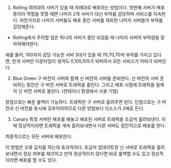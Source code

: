 1. Rolling
여러대의 서버가 있을 때 차례대로 배포하는 방법이다. 첫번째 서버가 배포 중이라 역할을 못할 때면 나머지 2개 서버가 대신 부하를 감당하며 서비스를 지속한다.
마찬가지로 나머지 서버들도 배포 중인 서버를 제외한 나머지 서버들이 부하를 감당해준다.
 * Rolling에서 주의할 점은 하나의 서버가 중단 되었을 때 나머지 서버의 부하량을 잘 파악해야한다.

예를 들어, 100까지 감당 가능한 서버 3대가 있을 때 70,70,70씩 부하를 가지고 있다면,
한개 서버만 다운타임이 생겨도 0,105,105가 되버려서 모든 서비스가 마비가 되버린다.

2. Blue Green
구 버전의 서버와 함께 신 버전의 서버를 준비한다. 신 버전의 서버 준비하는 동안은 구 버전 서버로 트래픽을 흘린다.
그리고 배포 시점에 트래픽을 일제히 신 버전 서버로 돌린다.
(컨테이너 환경에서 사용 기법) 

장점으로는 빠른 롤백이 가능하다. 트래픽만 구 서버로 흘려주면 된다.
단점으로는 구 버전과 신 버전을 동시에 갖추어야하므로 다른 방법보다 리소스가 2배로 든다. 

3. Canary
특정 서버만 배포를 해놓고 배포된 서버로 트래픽을 조금씩 흘려보낸다.
이때 정상적이라면 트래픽을 계속 흘려보내면서 다른 서버도 점진적으로 배포를 한다.

최종적으로는 모든 서버에 배포한다.

이 방법은 오류 감지를 하는데 효과적이다.
조금씩 업데이트된 신 서버로 트래픽을 흘려보내면서 정상 여부를 체크하고 만약 정상적이지 않다면 바로 롤백할 수도 있고 정상적이라면 배포를 할 수도 있다.
